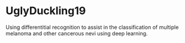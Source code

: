 # UglyDuckling19
Using differentitial recognition to assist in the classification of multiple melanoma and other cancerous nevi using deep learning.

